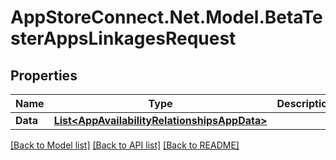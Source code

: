 # AppStoreConnect.Net.Model.BetaTesterAppsLinkagesRequest

## Properties

Name | Type | Description | Notes
------------ | ------------- | ------------- | -------------
**Data** | [**List&lt;AppAvailabilityRelationshipsAppData&gt;**](AppAvailabilityRelationshipsAppData.md) |  | 

[[Back to Model list]](../README.md#documentation-for-models) [[Back to API list]](../README.md#documentation-for-api-endpoints) [[Back to README]](../README.md)

